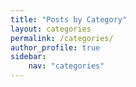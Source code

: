 ```yaml
---
title: "Posts by Category"
layout: categories
permalink: /categories/
author_profile: true
sidebar:
    nav: "categories"
---
```

